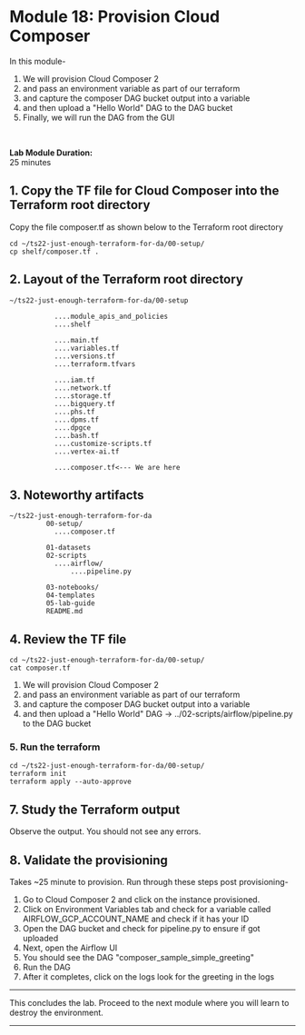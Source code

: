 # Module 18: Provision Cloud Composer
In this module- 
1. We will provision Cloud Composer 2 
2. and pass an environment variable as part of our terraform
3. and capture the composer DAG bucket output into a variable
4. and then upload a "Hello World" DAG to the DAG bucket
5. Finally, we will run the DAG from the GUI
<br>

**Lab Module Duration:** <br>
25 minutes


## 1. Copy the TF file for Cloud Composer into the Terraform root directory
Copy the file composer.tf as shown below to the Terraform root directory<br>
```
cd ~/ts22-just-enough-terraform-for-da/00-setup/
cp shelf/composer.tf .
```

## 2. Layout of the Terraform root directory
```
~/ts22-just-enough-terraform-for-da/00-setup

           ....module_apis_and_policies
           ....shelf

           ....main.tf
           ....variables.tf
           ....versions.tf
           ....terraform.tfvars 
           
           ....iam.tf
           ....network.tf    
           ....storage.tf 
           ....bigquery.tf
           ....phs.tf 
           ....dpms.tf
           ....dpgce
           ....bash.tf
           ....customize-scripts.tf
           ....vertex-ai.tf
           
           ....composer.tf<--- We are here
```

## 3. Noteworthy artifacts

```
~/ts22-just-enough-terraform-for-da
         00-setup/
           ....composer.tf
           
         01-datasets
         02-scripts
           ....airflow/
               ....pipeline.py
               
         03-notebooks/
         04-templates        
         05-lab-guide
         README.md
```

## 4. Review the TF file

```
cd ~/ts22-just-enough-terraform-for-da/00-setup/
cat composer.tf
```
1. We will provision Cloud Composer 2 
2. and pass an environment variable as part of our terraform
3. and capture the composer DAG bucket output into a variable
4. and then upload a "Hello World" DAG -> ../02-scripts/airflow/pipeline.py to the DAG bucket


### 5. Run the terraform
```
cd ~/ts22-just-enough-terraform-for-da/00-setup/
terraform init
terraform apply --auto-approve
```
 
## 7. Study the Terraform output
Observe the output. You should not see any errors.
 
## 8. Validate the provisioning
Takes ~25 minute to provision. Run through these steps post provisioning-

1. Go to Cloud Composer 2 and click on the instance provisioned.
2. Click on Environment Variables tab and check for a variable called AIRFLOW_GCP_ACCOUNT_NAME and check if it has your ID
3. Open the DAG bucket and check for pipeline.py to ensure if got uploaded
4. Next, open the Airflow UI
5. You should see the DAG "composer_sample_simple_greeting"
6. Run the DAG
7. After it completes, click on the logs look for the greeting in the logs


<hr>

This concludes the lab. Proceed to the next module where you will learn to destroy the environment.

<hr>
